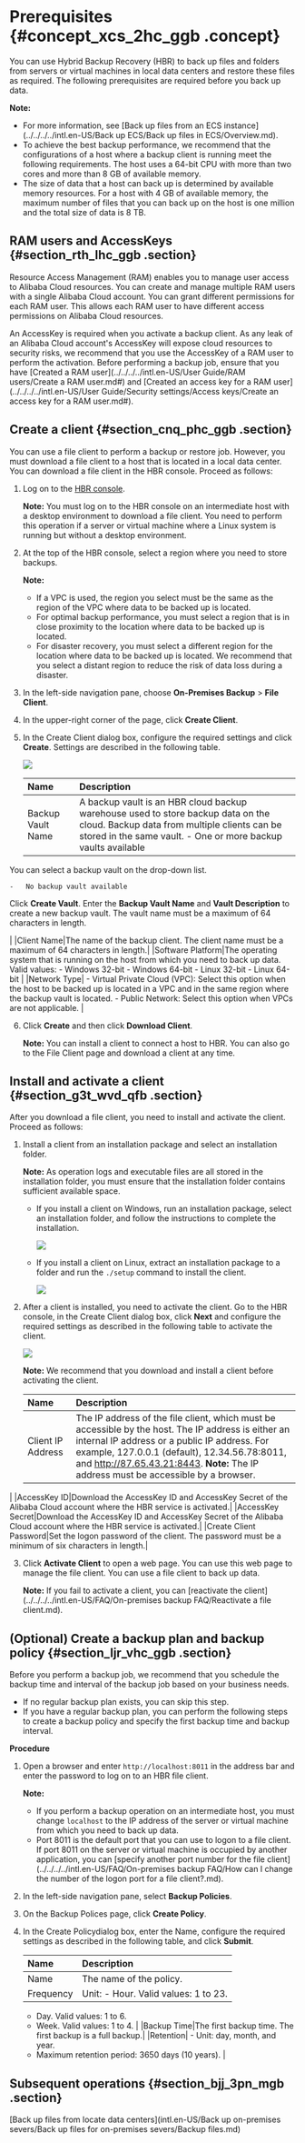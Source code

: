 # Prerequisites {#concept_xcs_2hc_ggb .concept}

You can use Hybrid Backup Recovery \(HBR\) to back up files and folders from servers or virtual machines in local data centers and restore these files as required. The following prerequisites are required before you back up data.

**Note:** 

-   For more information, see [Back up files from an ECS instance](../../../../intl.en-US/Back up ECS/Back up files in ECS/Overview.md).
-   To achieve the best backup performance, we recommend that the configurations of a host where a backup client is running meet the following requirements. The host uses a 64-bit CPU with more than two cores and more than 8 GB of available memory.
-   The size of data that a host can back up is determined by available memory resources. For a host with 4 GB of available memory, the maximum number of files that you can back up on the host is one million and the total size of data is 8 TB.

## RAM users and AccessKeys {#section_rth_lhc_ggb .section}

Resource Access Management \(RAM\) enables you to manage user access to Alibaba Cloud resources. You can create and manage multiple RAM users with a single Alibaba Cloud account. You can grant different permissions for each RAM user. This allows each RAM user to have different access permissions on Alibaba Cloud resources.

An AccessKey is required when you activate a backup client. As any leak of an Alibaba Cloud account's AccessKey will expose cloud resources to security risks, we recommend that you use the AccessKey of a RAM user to perform the activation. Before performing a backup job, ensure that you have [Created a RAM user](../../../../intl.en-US/User Guide/RAM users/Create a RAM user.md#) and [Created an access key for a RAM user](../../../../intl.en-US/User Guide/Security settings/Access keys/Create an access key for a RAM user.md#).

## Create a client {#section_cnq_phc_ggb .section}

You can use a file client to perform a backup or restore job. However, you must download a file client to a host that is located in a local data center. You can download a file client in the HBR console. Proceed as follows:

1.  Log on to the [HBR console](https://hbr.console.aliyun.com).

    **Note:** You must log on to the HBR console on an intermediate host with a desktop environment to download a file client. You need to perform this operation if a server or virtual machine where a Linux system is running but without a desktop environment.

2.  At the top of the HBR console, select a region where you need to store backups.

    **Note:** 

    -   If a VPC is used, the region you select must be the same as the region of the VPC where data to be backed up is located.
    -   For optimal backup performance, you must select a region that is in close proximity to the location where data to be backed up is located.
    -   For disaster recovery, you must select a different region for the location where data to be backed up is located. We recommend that you select a distant region to reduce the risk of data loss during a disaster.
3.  In the left-side navigation pane, choose **On-Premises Backup** \> **File Client**.
4.  In the upper-right corner of the page, click **Create Client**.
5.  In the Create Client dialog box, configure the required settings and click **Create**. Settings are described in the following table.

    ![](http://static-aliyun-doc.oss-cn-hangzhou.aliyuncs.com/assets/img/83047/156473595154114_en-US.jpg)

    |Name|Description|
    |:---|:----------|
    |Backup Vault Name|A backup vault is an HBR cloud backup warehouse used to store backup data on the cloud. Backup data from multiple clients can be stored in the same vault.     -   One or more backup vaults available

You can select a backup vault on the drop-down list.

    -   No backup vault available

Click **Create Vault**. Enter the **Backup Vault Name** and **Vault Description** to create a new backup vault. The vault name must be a maximum of 64 characters in length.

 |
    |Client Name|The name of the backup client. The client name must be a maximum of 64 characters in length.|
    |Software Platform|The operating system that is running on the host from which you need to back up data. Valid values:     -   Windows 32-bit
    -   Windows 64-bit
    -   Linux 32-bit
    -   Linux 64-bit
 |
    |Network Type|     -   Virtual Private Cloud \(VPC\): Select this option when the host to be backed up is located in a VPC and in the same region where the backup vault is located.
    -   Public Network: Select this option when VPCs are not applicable.
 |

6.  Click **Create** and then click **Download Client**.

    **Note:** You can install a client to connect a host to HBR. You can also go to the File Client page and download a client at any time.


## Install and activate a client {#section_g3t_wvd_qfb .section}

After you download a file client, you need to install and activate the client. Proceed as follows:

1.  Install a client from an installation package and select an installation folder.

    **Note:** As operation logs and executable files are all stored in the installation folder, you must ensure that the installation folder contains sufficient available space.

    -   If you install a client on Windows, run an installation package, select an installation folder, and follow the instructions to complete the installation.

        ![](http://static-aliyun-doc.oss-cn-hangzhou.aliyuncs.com/assets/img/83047/156473595154107_en-US.png)

    -   If you install a client on Linux, extract an installation package to a folder and run the `./setup` command to install the client.

        ![](http://static-aliyun-doc.oss-cn-hangzhou.aliyuncs.com/assets/img/83047/156473595254108_en-US.png)

2.  After a client is installed, you need to activate the client. Go to the HBR console, in the Create Client dialog box, click **Next** and configure the required settings as described in the following table to activate the client.

    ![](http://static-aliyun-doc.oss-cn-hangzhou.aliyuncs.com/assets/img/83047/156473595254109_en-US.png)

    **Note:** We recommend that you download and install a client before activating the client.

    |Name|Description|
    |:---|:----------|
    |Client IP Address|The IP address of the file client, which must be accessible by the host. The IP address is either an internal IP address or a public IP address. For example, 127.0.0.1 \(default\), 12.34.56.78:8011, and http://87.65.43.21:8443. **Note:** The IP address must be accessible by a browser.

 |
    |AccessKey ID|Download the AccessKey ID and AccessKey Secret of the Alibaba Cloud account where the HBR service is activated.|
    |AccessKey Secret|Download the AccessKey ID and AccessKey Secret of the Alibaba Cloud account where the HBR service is activated.|
    |Create Client Password|Set the logon password of the client. The password must be a minimum of six characters in length.|

3.  Click **Activate Client** to open a web page. You can use this web page to manage the file client. You can use a file client to back up data.

    **Note:** If you fail to activate a client, you can [reactivate the client](../../../../intl.en-US/FAQ/On-premises backup FAQ/Reactivate a file client.md).


## \(Optional\) Create a backup plan and backup policy {#section_ljr_vhc_ggb .section}

Before you perform a backup job, we recommend that you schedule the backup time and interval of the backup job based on your business needs.

-   If no regular backup plan exists, you can skip this step.
-   If you have a regular backup plan, you can perform the following steps to create a backup policy and specify the first backup time and backup interval.

 **Procedure** 

1.  Open a browser and enter `http://localhost:8011` in the address bar and enter the password to log on to an HBR file client.

    **Note:** 

    -   If you perform a backup operation on an intermediate host, you must change `localhost` to the IP address of the server or virtual machine from which you need to back up data.
    -   Port 8011 is the default port that you can use to logon to a file client. If port 8011 on the server or virtual machine is occupied by another application, you can [specify another port number for the file client](../../../../intl.en-US/FAQ/On-premises backup FAQ/How can I change the number of the logon port for a file client?.md).
2.  In the left-side navigation pane, select **Backup Policies**.
3.  On the Backup Polices page, click **Create Policy**.
4.  In the Create Policydialog box, enter the Name, configure the required settings as described in the following table, and click **Submit**.

    |Name|Description|
    |:---|:----------|
    |Name|The name of the policy.|
    |Frequency|Unit:     -   Hour. Valid values: 1 to 23.
    -   Day. Valid values: 1 to 6.
    -   Week. Valid values: 1 to 4.
 |
    |Backup Time|The first backup time. The first backup is a full backup.|
    |Retention|     -   Unit: day, month, and year.
    -   Maximum retention period: 3650 days \(10 years\).
 |


## Subsequent operations {#section_bjj_3pn_mgb .section}

[Back up files from locate data centers](intl.en-US/Back up on-premises severs/Back up files for on-premises severs/Backup files.md)

